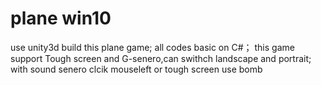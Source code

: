 # plane win10
 use unity3d build this plane game; all codes basic on C#；
 this game support Tough screen and  G-senero,can swithch landscape and portrait;
 with sound senero 
 clcik mouseleft or tough screen use bomb  
